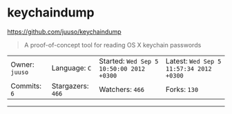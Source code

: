 # keychaindump

https://github.com/juuso/keychaindump
<blockquote>
A proof-of-concept tool for reading OS X keychain passwords
</blockquote>

<table>
<tr><td>Owner: <code>juuso</code></td>
    <td>Language: <code>C</code></td>
    <td>Started: <code>Wed Sep 5 10:50:00 2012 +0300</code></td>
    <td>Latest: <code>Wed Sep 5 11:57:34 2012 +0300</code></td></tr>
<tr><td>Commits: <code>6</code></td>
    <td>Stargazers: <code>466</code></td>
    <td>Watchers: <code>466</code></td>
    <td>Forks: <code>130</code></td></tr>
</table>

---

